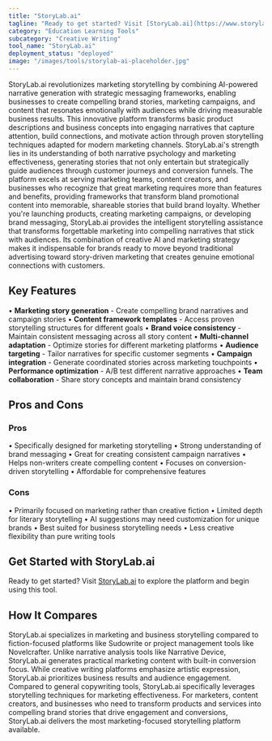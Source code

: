 ```yaml
---
title: "StoryLab.ai"
tagline: "Ready to get started? Visit [StoryLab.ai](https://www.storylab.ai) to explore the platform and begin using this tool...."
category: "Education Learning Tools"
subcategory: "Creative Writing"
tool_name: "StoryLab.ai"
deployment_status: "deployed"
image: "/images/tools/storylab-ai-placeholder.jpg"
---
```

StoryLab.ai revolutionizes marketing storytelling by combining AI-powered narrative generation with strategic messaging frameworks, enabling businesses to create compelling brand stories, marketing campaigns, and content that resonates emotionally with audiences while driving measurable business results. This innovative platform transforms basic product descriptions and business concepts into engaging narratives that capture attention, build connections, and motivate action through proven storytelling techniques adapted for modern marketing channels. StoryLab.ai's strength lies in its understanding of both narrative psychology and marketing effectiveness, generating stories that not only entertain but strategically guide audiences through customer journeys and conversion funnels. The platform excels at serving marketing teams, content creators, and businesses who recognize that great marketing requires more than features and benefits, providing frameworks that transform bland promotional content into memorable, shareable stories that build brand loyalty. Whether you're launching products, creating marketing campaigns, or developing brand messaging, StoryLab.ai provides the intelligent storytelling assistance that transforms forgettable marketing into compelling narratives that stick with audiences. Its combination of creative AI and marketing strategy makes it indispensable for brands ready to move beyond traditional advertising toward story-driven marketing that creates genuine emotional connections with customers.

## Key Features

• **Marketing story generation** - Create compelling brand narratives and campaign stories
• **Content framework templates** - Access proven storytelling structures for different goals
• **Brand voice consistency** - Maintain consistent messaging across all story content
• **Multi-channel adaptation** - Optimize stories for different marketing platforms
• **Audience targeting** - Tailor narratives for specific customer segments
• **Campaign integration** - Generate coordinated stories across marketing touchpoints
• **Performance optimization** - A/B test different narrative approaches
• **Team collaboration** - Share story concepts and maintain brand consistency

## Pros and Cons

### Pros
• Specifically designed for marketing storytelling
• Strong understanding of brand messaging
• Great for creating consistent campaign narratives
• Helps non-writers create compelling content
• Focuses on conversion-driven storytelling
• Affordable for comprehensive features

### Cons
• Primarily focused on marketing rather than creative fiction
• Limited depth for literary storytelling
• AI suggestions may need customization for unique brands
• Best suited for business storytelling needs
• Less creative flexibility than pure writing tools

## Get Started with StoryLab.ai

Ready to get started? Visit [StoryLab.ai](https://www.storylab.ai) to explore the platform and begin using this tool.

## How It Compares

StoryLab.ai specializes in marketing and business storytelling compared to fiction-focused platforms like Sudowrite or project management tools like Novelcrafter. Unlike narrative analysis tools like Narrative Device, StoryLab.ai generates practical marketing content with built-in conversion focus. While creative writing platforms emphasize artistic expression, StoryLab.ai prioritizes business results and audience engagement. Compared to general copywriting tools, StoryLab.ai specifically leverages storytelling techniques for marketing effectiveness. For marketers, content creators, and businesses who need to transform products and services into compelling brand stories that drive engagement and conversions, StoryLab.ai delivers the most marketing-focused storytelling platform available.